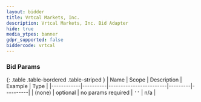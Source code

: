 ```yaml
---
layout: bidder
title: Vrtcal Markets, Inc.
description: Vrtcal Markets, Inc. Bid Adapter
hide: true
media_ytpes: banner
gdpr_supported: false
biddercode: vrtcal
---
```


### Bid Params

{: .table .table-bordered .table-striped }
| Name       | Scope    | Description            | Example | Type     |
|------------|----------|------------------------|---------|----------|
| (none)         | optional | no params required     | `''`    | n/a       |
